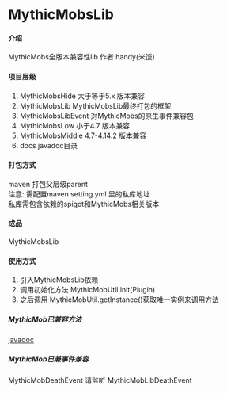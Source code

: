 # MythicMobsLib

#### 介绍
MythicMobs全版本兼容性lib 作者 handy(米饭)

#### 项目层级
1. MythicMobsHide 大于等于5.x 版本兼容
2. MythicMobsLib MythicMobsLib最终打包的框架
3. MythicMobsLibEvent 对MythicMobs的原生事件兼容包
4. MythicMobsLow 小于4.7 版本兼容
5. MythicMobsMiddle 4.7-4.14.2 版本兼容
6. docs javadoc目录

#### 打包方式
maven 打包父层级parent  
注意: 需配置maven setting.yml 里的私库地址  
私库需包含依赖的spigot和MythicMobs相关版本

#### 成品
MythicMobsLib

#### 使用方式
1. 引入MythicMobsLib依赖
2. 调用初始化方法 MythicMobUtil.init(Plugin)
3. 之后调用 MythicMobUtil.getInstance()获取唯一实例来调用方法
##### MythicMob已兼容方法
[javadoc](https://server-ct.gitee.io/mythicmobsparent/com/handy/lib/mm/MythicMobUtil.html)
##### MythicMob已兼事件兼容
MythicMobDeathEvent 请监听 MythicMobLibDeathEvent